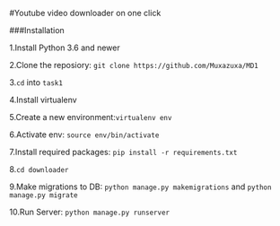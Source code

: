 
#Youtube video downloader on one click 


###Installation 

1.Install Python 3.6 and newer

2.Clone the reposiory: `git clone https://github.com/Muxazuxa/MD1`

3.`cd` into `task1`

4.Install virtualenv

5.Create a new environment:`virtualenv env`

6.Activate env: `source env/bin/activate`

7.Install required packages: `pip install -r requirements.txt`

8.`cd downloader`

9.Make migrations to DB: `python manage.py makemigrations` and `python manage.py migrate`

10.Run Server: `python manage.py runserver`